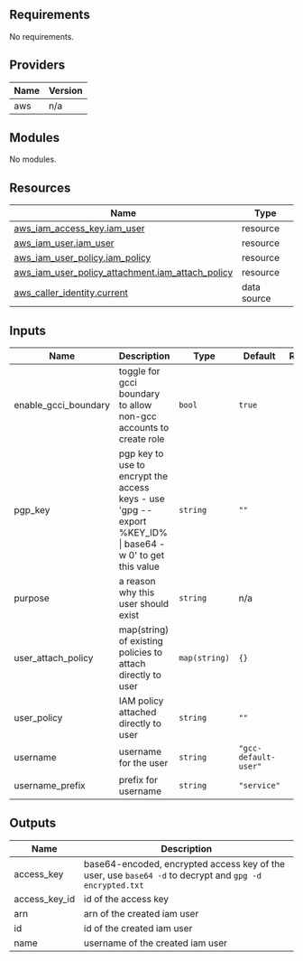 ## Requirements

No requirements.

## Providers

| Name | Version |
|------|---------|
| aws | n/a |

## Modules

No modules.

## Resources

| Name | Type |
|------|------|
| [aws_iam_access_key.iam_user](https://registry.terraform.io/providers/hashicorp/aws/latest/docs/resources/iam_access_key) | resource |
| [aws_iam_user.iam_user](https://registry.terraform.io/providers/hashicorp/aws/latest/docs/resources/iam_user) | resource |
| [aws_iam_user_policy.iam_policy](https://registry.terraform.io/providers/hashicorp/aws/latest/docs/resources/iam_user_policy) | resource |
| [aws_iam_user_policy_attachment.iam_attach_policy](https://registry.terraform.io/providers/hashicorp/aws/latest/docs/resources/iam_user_policy_attachment) | resource |
| [aws_caller_identity.current](https://registry.terraform.io/providers/hashicorp/aws/latest/docs/data-sources/caller_identity) | data source |

## Inputs

| Name | Description | Type | Default | Required |
|------|-------------|------|---------|:--------:|
| enable\_gcci\_boundary | toggle for gcci boundary to allow non-gcc accounts to create role | `bool` | `true` | no |
| pgp\_key | pgp key to use to encrypt the access keys - use 'gpg --export %KEY\_ID% \| base64 -w 0' to get this value | `string` | `""` | no |
| purpose | a reason why this user should exist | `string` | n/a | yes |
| user\_attach\_policy | map(string) of existing policies to attach directly to user | `map(string)` | `{}` | no |
| user\_policy | IAM policy attached directly to user | `string` | `""` | no |
| username | username for the user | `string` | `"gcc-default-user"` | no |
| username\_prefix | prefix for username | `string` | `"service"` | no |

## Outputs

| Name | Description |
|------|-------------|
| access\_key | base64-encoded, encrypted access key of the user, use `base64 -d` to decrypt and `gpg -d encrypted.txt` |
| access\_key\_id | id of the access key |
| arn | arn of the created iam user |
| id | id of the created iam user |
| name | username of the created iam user |